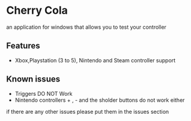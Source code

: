 # Cherry Cola
an application for windows that allows you to test your controller

## Features
- Xbox,Playstation (3 to 5), Nintendo and Steam controller support

## Known issues
- Triggers DO NOT Work
- Nintendo controllers + , - and the sholder buttons do not work either

if there are any other issues please put them in the issues section
